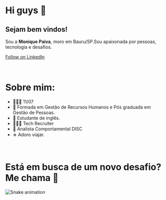 # Hi guys 🤖

## Sejam bem vindos!

<p align="left">
 Sou a <b>Monique Paiva</b>, moro em Bauru/SP.Sou apaixonada por pessoas, tecnologia e desafios.
 
<a class="libutton" href="https://www.linkedin.com/comm/mynetwork/discovery-see-all?usecase=PEOPLE_FOLLOWS&followMember=moniquepaiva" target="_blank">Follow on LinkedIn</a>

<br>

# Sobre mim:

- 💁🏻‍♀️ 11/07
- 🏫 Formada em Gestão de Recursos Humanos e Pós graduada em Gestão de Pessoas.
- 💬 Estudante de inglês.
- 👩🏻‍💻 Tech Recruiter
- 🔎 Analista Comportamental DISC
- ✈️ Adoro viajar.


 
<br>

# Está em busca de um novo desafio? Me chama 🚀

![Snake animation](https://github.com/danielbped/danielbped/blob/output/github-contribution-grid-snake.svg)

